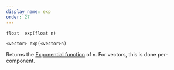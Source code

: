 ```yaml
---
display_name: exp
order: 27
---
```

`float  exp(float n)`

`<vector> exp(<vector>n)`

Returns the [Exponential function](http://en.wikipedia.org/wiki/Exponential_function) of `n`. For vectors, this is done per-component.

